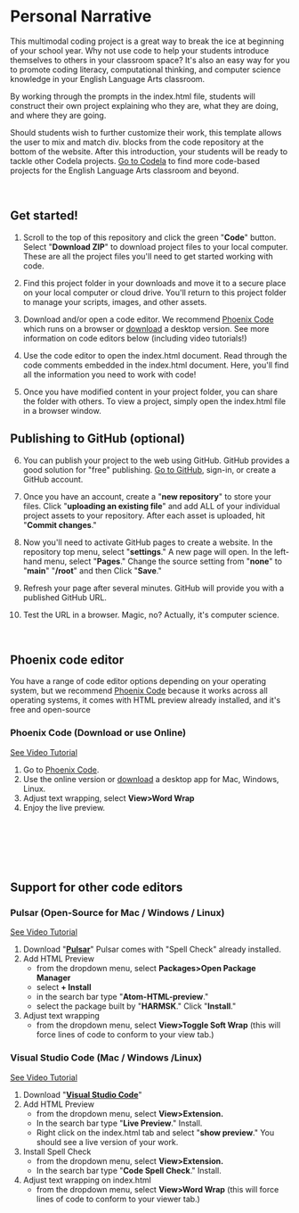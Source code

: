 # Personal Narrative

This multimodal coding project is a great way to break the ice at beginning of your school year. Why not use code to help your students introduce themselves to others in your classroom space? It's also an easy way for you to promote coding literacy, computational thinking, and computer science knowledge in your English Language Arts classroom.

By working through the prompts in the index.html file, students will construct their own project explaining who they are, what they are doing, and where they are going.  

Should students wish to further customize their work, this template allows the user to mix and match div. blocks from the code repository at the bottom of the website. After this introduction, your students will be ready to tackle other Codela projects. [Go to Codela](https://codela-k12.github.io/projects/) to find more code-based projects for the English Language Arts classroom and beyond.<p>&nbsp;</p>

    
## Get started! 

1. Scroll to the top of this repository and click the green "**Code**" button. Select "**Download ZIP**" to download project files to your local computer. These are all the project files you'll need to get started working with code.

2. Find this project folder in your downloads and move it to a secure place on your local computer or cloud drive. You'll return to this project folder to manage your scripts, images, and other assets. 

3. Download and/or open a code editor. We recommend [Phoenix Code](https://phcode.dev) which runs on a browser or [download](https://phcode.io/#/home) a desktop version. See more information on code editors below (including video tutorials!)    

4. Use the code editor to open the index.html document. Read through the code comments embedded in the index.html document. Here, you'll find all the information you need to work with code!  

5. Once you have modified content in your project folder, you can share  the folder with others. To view a project, simply open the index.html file in a browser window.    


## Publishing to GitHub (optional)

6. You can publish your project to the web using GitHub. GitHub provides a good solution for "free" publishing. [Go to GitHub](https://github.com), sign-in, or create a GitHub account.

7. Once you have an account, create a "**new repository**" to store your files. Click  "**uploading an existing file**" and add ALL of your individual project assets to your repository. After each asset is uploaded, hit "**Commit changes**." 

8. Now you'll need to activate GitHub pages to create a website. In the repository top menu, select "**settings**." A new page will open. In the left-hand menu, select "**Pages**." Change the source setting from "**none**" to "**main**" "**/root**" and then Click "**Save**."

9. Refresh your page after several minutes. GitHub will provide you with a published GitHub URL.

10. Test the URL in a browser. Magic, no? Actually, it's computer science. <p>&nbsp;</p>  
 

## Phoenix code editor 

You have a range of code editor options depending on your operating system, but we recommend [Phoenix Code](https://phcode.dev) because it works across all operating systems, it comes with HTML preview already installed, and it's free and open-source


### Phoenix Code (Download or use Online)
[See Video Tutorial](https://youtu.be/j8o506PZ1H8)

1. Go to [Phoenix Code](https://phcode.dev). 
1. Use the online version or [download](https://phcode.io/#/home) a desktop app for Mac, Windows, Linux. 
1. Adjust text wrapping, select **View>Word Wrap**
1. Enjoy the live preview.<p>&nbsp;</p><p>&nbsp;</p><p>&nbsp;</p>



## Support for other code editors


### Pulsar (Open-Source for Mac / Windows / Linux)
[See Video Tutorial](https://youtu.be/dKcJm4V53ig)

1. Download "**[Pulsar](https://pulsar-edit.dev)**" Pulsar comes with "Spell Check" already installed. 
1. Add HTML Preview 
	* from the dropdown menu, select **Packages>Open Package Manager**
	* select **+ Install**
	* in the search bar type "**Atom-HTML-preview**." 
	* select the package built by "**HARMSK**." Click "**Install**."
1. Adjust text wrapping 
	 -	from the dropdown menu, select **View>Toggle Soft Wrap** (this will force lines of code to conform to your view tab.)

### Visual Studio Code (Mac / Windows /Linux)
[See Video Tutorial](https://youtu.be/1onqFbSgeQo)

1. Download "**[Visual Studio Code](https://code.visualstudio.com/download)**"
1. Add HTML Preview 
	* from the dropdown menu, select **View>Extension.**
	* In the search bar type "**Live Preview**." Install.
	* Right click on the index.html tab and select "**show preview**." You should see a live version of your work.
1. Install Spell Check 
	* from the dropdown menu, select **View>Extension.** 
	* In the search bar type "**Code Spell Check**." Install.
1. Adjust text wrapping on index.html 
	* from the dropdown menu, select **View>Word Wrap** (this will force lines of code to conform to your viewer tab.)








